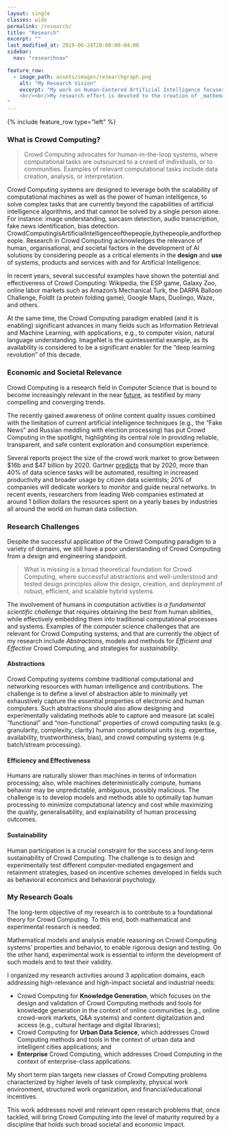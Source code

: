 ```yaml
---
layout: single
classes: wide
permalink: /research/
title: "Research"
excerpt: ""
last_modified_at: 2019-06-24T20:00:00-04:00
sidebar:
  nav: "researchnav"

feature_row:
  - image_path: assets/images/researchgraph.png
    alt: "My Research Vision"
    excerpt: "My work on Human-Centered Artificial Intelligence focuses on **Crowd Computing**. Crowd Computing is a computational paradigm for **Human-Centred AI** systems that advocates for the adoption of human intelligence at scale, to improve the performance of artificial intelligence systems in terms of: accuracy; adherence to people’s values, goals and needs; seamless interaction within complex social settings; and robustness and adaptability to changing, open-world environments.
    <br/><br/>My research effort is devoted to the creation of _mathematical models_ and _computational methods_ for **Crowd Computing**, to address both problems of _analysis_ and _design_ of this class of computational systems.
"
---
```


{% include feature_row type="left" %}

 <!--<br/><br/>My team and I study and build novel methods and tools that combine the cognitive and reasoning abilities of individuals and crowds, with the computational powers of machines, and the value of big amounts of heterogeneous data.-->

### What is Crowd Computing?

> Crowd Computing advocates for human-in-the-loop systems, where computational tasks are outsourced to a crowd of individuals, or to communities.  Examples of relevant computational tasks include data creation, analysis, or interpretation.

Crowd Computing systems are designed to leverage both the scalability of computational machines as well as the power of human intelligence, to solve complex tasks that are currently beyond the capabilities of artificial intelligence algorithms, and that cannot be solved by a single person alone. For instance: image understanding, sarcasm detection, audio transcription, fake news identification, bias detection.
CrowdComputingisArtificialIntelligenceofthepeople,bythepeople,andforthepeople. Research in Crowd Computing acknowledges the relevance of human, organisational, and societal factors in the development of AI solutions by considering people as a critical elements in the **design** and **use** of systems, products and services with and for Artificial Intelligence.

In recent years, several successful examples have shown the potential and effectiveness of Crowd Computing: Wikipedia, the ESP game, Galaxy Zoo, online labor markets such as Amazon’s Mechanical Turk, the DARPA Balloon Challenge, FoldIt (a protein folding game), Google Maps, Duolingo, Waze, and others.

At the same time, the Crowd Computing paradigm enabled (and it is enabling) significant advances in many fields such as Information Retrieval and Machine Learning, with applications, e.g., to computer vision, natural language understanding. ImageNet is the quintessential example, as its availability is considered to be a significant enabler for the “deep learning revolution” of this decade.

### Economic and Societal Relevance

Crowd Computing is a research field in Computer Science that is bound to become increasingly relevant in the
near [future](https://euagenda.eu/publications/crowd-work-in-europe), as testified by many compelling and converging trends.

The recently gained awareness of online content quality issues combined with the limitation of current artificial intelligence techniques (e.g., the “Fake News” and Russian meddling with election processing) has put Crowd Computing in the spotlight, highlighting its central role in providing reliable, transparent, and safe content exploration and consumption experience.

Several reports project the size of the crowd work market to grow between $16b and $47 billion by 2020. Gartner [predicts](https://www.gartner.com/ngw/globalassets/en/information-technology/documents/insights/100-data-and-analytics-predictions.pdf) that by 2020, more than 40% of data science tasks will be automated, resulting in increased productivity and broader usage by citizen data scientists; 20% of companies will dedicate workers to monitor and guide neural networks. In recent events, researchers from leading Web companies estimated at around 1 _billion_ dollars the resources spent on a yearly bases by industries all around the world on human data collection.

### Research Challenges

Despite the successful application of the Crowd Computing paradigm to a variety of domains, we still have a poor understanding of Crowd Computing from a design and engineering standpoint. 

> What is missing is a broad theoretical foundation for Crowd Computing, where successful abstractions and well-understood and tested design principles allow the design, creation, and deployment of robust, efficient, and scalable hybrid systems.

The involvement of humans in computation activities _is a fundamental scientific challenge_ that requires obtaining the best from human abilities, while effectively embedding them into traditional computational processes and systems. Examples of the computer science challenges that are relevant for Crowd Computing systems, and that are currently the object of my research include _Abstractions_, models and methods for _Efficient and Effective_ Crowd Computing, and strategies for _sustainability_.

#### Abstractions

Crowd Computing systems combine traditional computational and networking resources with human intelligence and contributions. The challenge is to define a level of abstraction able to minimally yet exhaustively capture the essential properties of electronic and human computers. Such abstractions should also allow designing and experimentally validating methods able to capture and measure (at scale) “functional” and “non-functional” properties of crowd computing tasks (e.g. granularity, complexity, clarity) human computational units (e.g. expertise, availability, trustworthiness, bias), and crowd computing systems (e.g. batch/stream processing).

#### Efficiency and Effectiveness

Humans are naturally slower than machines in terms of information processing; also, while machines deterministically compute, humans behavior may be unpredictable, ambiguous, possibly malicious. The challenge is to develop models and methods able to optimally tap human processing to minimize computational latency and cost while maximizing the quality, generalisability, and explainability of human processing outcomes.

#### Sustainability

Human participation is a crucial constraint for the success and long-term sustainability of Crowd Computing. The challenge is to design and experimentally test different computer-mediated engagement and retainment strategies, based on incentive schemes developed in fields such as behavioral economics and behavioral psychology.

### My Research Goals

The long-term objective of my research is to contribute to a foundational theory for Crowd Computing. To this end, both mathematical and experimental research is needed.

Mathematical models and analysis enable reasoning on Crowd Computing systems’ properties and behavior, to enable rigorous design and testing. On the other hand, experimental work is essential to inform the development of such models and to test their validity.

I organized my research activities around 3 application domains, each addressing high-relevance and high-impact societal and industrial needs:

 - Crowd Computing for **Knowledge Generation**, which focuses on the design and validation of Crowd Computing methods and tools for knowledge generation in the context of online communities (e.g., online crowd-work markets, Q&A systems) and content digitalization and access (e.g., cultural heritage and digital libraries);
 - Crowd Computing for **Urban Data Science**, which addresses Crowd Computing methods and tools in the context of urban data and intelligent cities applications; and
- **Enterprise** Crowd Computing, which addresses Crowd Computing in the context of enterprise-class applications.

My short term plan targets new classes of Crowd Computing problems characterized by higher levels of task complexity, physical work environment, structured work organization, and financial/educational incentives.

This work addresses novel and relevant open research problems that, once tackled, will bring Crowd Computing into the level of maturity required by a discipline that holds such broad societal and economic impact.